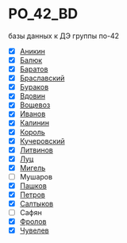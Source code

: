 # PO_42_BD
базы данных к ДЭ группы по-42


- [x] [Аникин](https://github.com/MRXTOOR/db_for_books) 
- [x] [Балюк](https://github.com/repeter513/TaxDB)
- [x] [Баратов](https://github.com/g0do4/demoEx)
- [x] [Браславский](https://github.com/SayRiin/DataBase)
- [x] [Бураков](https://github.com/LeXa4er/demo_ekzamen)
- [x] [Вдовин](https://github.com/vdovin-stanislav/StoreDB-Vdovin)
- [x] [Вощевоз](https://github.com/alexandra3778/sandra)
- [x] [Иванов](https://github.com/MaxIvanych171/tenantsDB)
- [x] [Калинин](https://github.com/skyline1111111111/baseTest)
- [x] [Король](https://github.com/ViKQueen/premises_agent)
- [x] [Кучеровский](https://github.com/Cookie37r/Kucherovsky-DB)
- [x] [Литвинов](https://github.com/Zipprey12/DEMO-EX)
- [x] [Луц](https://github.com/asata-squad/hospitalLuts)
- [x] [Мигель](https://github.com/aacarmael/demoDB)
- [ ] Мушаров
- [x] [Пашков](https://github.com/floppy61/demo2023)
- [x] [Петров](https://github.com/VLoneB/DemoDB)
- [x] [Салтыков](https://github.com/RLD666/PO-42-Saltykov)
- [ ] Сафян
- [x] [Фролов](https://github.com/QuakeShots/BASE1)
- [x] [Чувелев](https://github.com/Buldojik/-)
